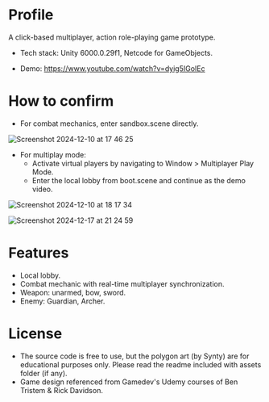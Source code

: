 # Profile
A click-based multiplayer, action role-playing game prototype.
- Tech stack: Unity 6000.0.29f1,  Netcode for GameObjects.
* Demo: https://www.youtube.com/watch?v=dyig5IGoIEc
   
# How to confirm
* For combat mechanics, enter sandbox.scene directly.
  
![Screenshot 2024-12-10 at 17 46 25](https://github.com/user-attachments/assets/75e700f1-e92c-4c4d-99bb-ed7a27b768e4)


* For multiplay mode:
  - Activate virtual players by navigating to Window > Multiplayer Play Mode. 
  - Enter the local lobby from boot.scene and continue as the demo video.
    
 ![Screenshot 2024-12-10 at 18 17 34](https://github.com/user-attachments/assets/133a7746-6849-4c3f-bb4b-b2ac8e5372d6)

![Screenshot 2024-12-17 at 21 24 59](https://github.com/user-attachments/assets/19b751a4-4f44-4f59-a830-ba5de939b9df)


# Features
  - Local lobby.
  - Combat mechanic with real-time multiplayer synchronization.
  - Weapon: unarmed, bow, sword.
  - Enemy: Guardian, Archer.

 # License
 - The source code is free to use, but the polygon art (by Synty) are for educational purposes only. Please read the readme included with assets folder (if any).
 - Game design referenced from Gamedev's Udemy courses of Ben Tristem & Rick Davidson.
